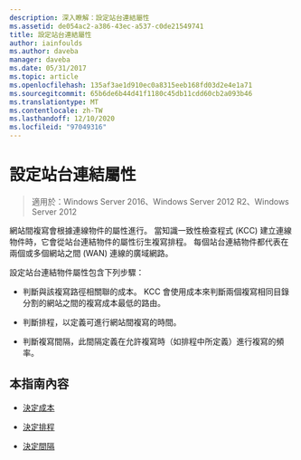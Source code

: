 ```yaml
---
description: 深入瞭解：設定站台連結屬性
ms.assetid: de054ac2-a386-43ec-a537-c0de21549741
title: 設定站台連結屬性
author: iainfoulds
ms.author: daveba
manager: daveba
ms.date: 05/31/2017
ms.topic: article
ms.openlocfilehash: 135af3ae1d910ec0a8315eeb168fd03d2e4e1a71
ms.sourcegitcommit: 65b6de6b44d41f1180c45db11cdd60cb2a093b46
ms.translationtype: MT
ms.contentlocale: zh-TW
ms.lasthandoff: 12/10/2020
ms.locfileid: "97049316"
---
```

# <a name="setting-site-link-properties"></a>設定站台連結屬性

>適用於：Windows Server 2016、Windows Server 2012 R2、Windows Server 2012

網站間複寫會根據連線物件的屬性進行。 當知識一致性檢查程式 (KCC) 建立連線物件時，它會從站台連結物件的屬性衍生複寫排程。 每個站台連結物件都代表在兩個或多個網站之間 (WAN) 連線的廣域網路。

設定站台連結物件屬性包含下列步驟：

-   判斷與該複寫路徑相關聯的成本。 KCC 會使用成本來判斷兩個複寫相同目錄分割的網站之間的複寫成本最低的路由。

-   判斷排程，以定義可進行網站間複寫的時間。

-   判斷複寫間隔，此間隔定義在允許複寫時（如排程中所定義）進行複寫的頻率。

## <a name="in-this-guide"></a>本指南內容

-   [決定成本](../../ad-ds/plan/Determining-the-Cost.md)

-   [決定排程](../../ad-ds/plan/Determining-the-Schedule.md)

-   [決定間隔](../../ad-ds/plan/Determining-the-Interval.md)



